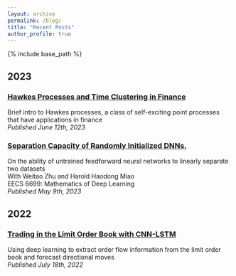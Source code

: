 ```yaml
---
layout: archive
permalink: /blog/
title: "Recent Posts"
author_profile: true
---
```


{% include base_path %}

## 2023
### [Hawkes Processes and Time Clustering in Finance](/blog/Hawkes/)
Brief intro to Hawkes processes, a class of self-exciting point processes that have applications in finance<br>
*Published June 12th, 2023*

### [Separation Capacity of Randomly Initialized DNNs.](/files/Separation_Capacity.pdf) 
On the ability of untrained feedforward neural networks to linearly separate two datasets<br>
With Weitao Zhu and Harold Haodong Miao<br>
EECS 6699: Mathematics of Deep Learning<br>
*Published May 9th, 2023*

## 2022
### [Trading in the Limit Order Book with CNN-LSTM](/blog/CNN-LSTM-LOB/)
Using deep learning to extract order flow information from the limit order book and forecast directional moves<br>
*Published July 18th, 2022*
